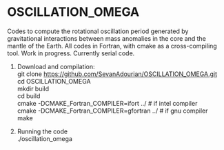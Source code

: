 # OSCILLATION_OMEGA

Codes to compute the rotational oscillation period generated by gravitational interactions between mass anomalies in the core and the mantle of the Earth.
All codes in Fortran, with cmake as a cross-compiling tool. Work in progress. Currently serial code.

1. Download and compilation:\
git clone https://github.com/SevanAdourian/OSCILLATION_OMEGA.git \
cd OSCILLATION_OMEGA\
mkdir build\
cd build\
cmake -DCMAKE_Fortran_COMPILER=ifort ../ # if intel compiler\
cmake -DCMAKE_Fortran_COMPILER=gfortran ../ # if gnu compiler\
make

2. Running the code\
./oscillation_omega
